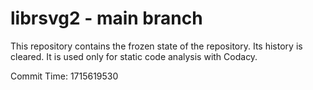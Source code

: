 # librsvg2 - main branch

This repository contains the frozen state of the repository.
Its history is cleared. It is used only for static code
analysis with Codacy.

Commit Time: 1715619530